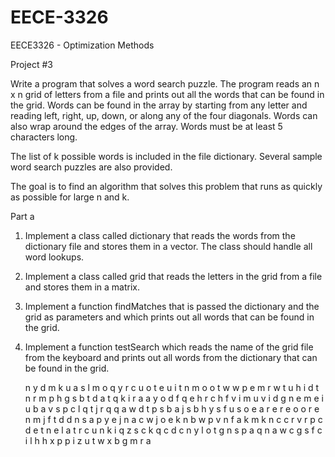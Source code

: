 EECE-3326
=========

EECE3326 - Optimization Methods

Project #3

Write a program that solves a word search puzzle. The program reads an n x n grid of letters from
a file and prints out all the words that can be found in the grid. Words can be found in the array
by starting from any letter and reading left, right, up, down, or along any of the four diagonals.
Words can also wrap around the edges of the array. Words must be at least 5 characters long.

The list of k possible words is included in the file dictionary. Several sample word search puzzles
are also provided.

The goal is to find an algorithm that solves this problem that runs as quickly as possible for large
n and k.

Part a

  1. Implement a class called dictionary that reads the words from the dictionary file and stores
    them in a vector. The class should handle all word lookups.

  2. Implement a class called grid that reads the letters in the grid from a file and stores them
    in a matrix.

  3. Implement a function findMatches that is passed the dictionary and the grid as parameters
    and which prints out all words that can be found in the grid.

  4. Implement a function testSearch which reads the name of the grid file from the keyboard
    and prints out all words from the dictionary that can be found in the grid.

        n y d m k u a s l m o q y r c
        u o t e u i t n m o o t w w p
        e m r w t u h i d t n r m p h
        g s b t d a t q k i r a a y o
        d f q e h r c h f v i m u v i
        d g n e m e i u b a v s p c l
        q t j r q q a w d t p s b a j
        s b h y s f u s o e a r e r e
        o o r e n m j f t d d n s a p
        y e j n a c w j o e k n b w p
        v n f a k m k n c c r v r p c
        d e t n e l a t r c u n k i q
        z s c k q c d c n y l o t g n
        s p a q n a w c g s f c i l h
        h x p p i z u t w x b g m r a